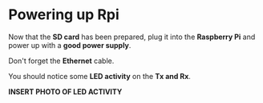# Powering up Rpi

Now that the **SD card** has been prepared, plug it into the **Raspberry Pi** and power up with a **good power supply**.

Don't forget the **Ethernet** cable.

You should notice some **LED activity** on the **Tx and Rx**.

**INSERT PHOTO OF LED ACTIVITY**
